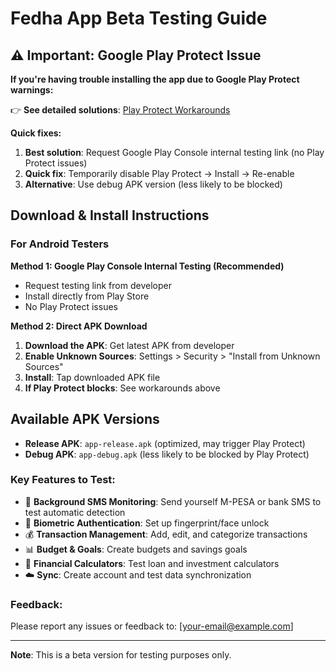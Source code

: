 # Fedha App Beta Testing Guide

## ⚠️ Important: Google Play Protect Issue

**If you're having trouble installing the app due to Google Play Protect warnings:**

👉 **See detailed solutions**: [Play Protect Workarounds](PLAY_PROTECT_WORKAROUNDS.md)

**Quick fixes:**
1. **Best solution**: Request Google Play Console internal testing link (no Play Protect issues)
2. **Quick fix**: Temporarily disable Play Protect → Install → Re-enable
3. **Alternative**: Use debug APK version (less likely to be blocked)

## Download & Install Instructions

### For Android Testers

**Method 1: Google Play Console Internal Testing (Recommended)**
- Request testing link from developer
- Install directly from Play Store
- No Play Protect issues

**Method 2: Direct APK Download**
1. **Download the APK**: Get latest APK from developer
2. **Enable Unknown Sources**: Settings > Security > "Install from Unknown Sources"
3. **Install**: Tap downloaded APK file
4. **If Play Protect blocks**: See workarounds above

## Available APK Versions

- **Release APK**: `app-release.apk` (optimized, may trigger Play Protect)
- **Debug APK**: `app-debug.apk` (less likely to be blocked by Play Protect)

### Key Features to Test:

- 📱 **Background SMS Monitoring**: Send yourself M-PESA or bank SMS to test automatic detection
- 🔐 **Biometric Authentication**: Set up fingerprint/face unlock
- 💰 **Transaction Management**: Add, edit, and categorize transactions
- 📊 **Budget & Goals**: Create budgets and savings goals
- 🧮 **Financial Calculators**: Test loan and investment calculators
- ☁️ **Sync**: Create account and test data synchronization

### Feedback:
Please report any issues or feedback to: [your-email@example.com]

---
**Note**: This is a beta version for testing purposes only.
